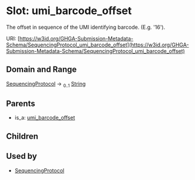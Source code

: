 
# Slot: umi_barcode_offset


The offset in sequence of the UMI identifying barcode. (E.g. '16').

URI: [https://w3id.org/GHGA-Submission-Metadata-Schema/SequencingProtocol_umi_barcode_offset](https://w3id.org/GHGA-Submission-Metadata-Schema/SequencingProtocol_umi_barcode_offset)


## Domain and Range

[SequencingProtocol](SequencingProtocol.md) &#8594;  <sub>0..1</sub> [String](types/String.md)

## Parents

 *  is_a: [umi_barcode_offset](umi_barcode_offset.md)

## Children


## Used by

 * [SequencingProtocol](SequencingProtocol.md)
